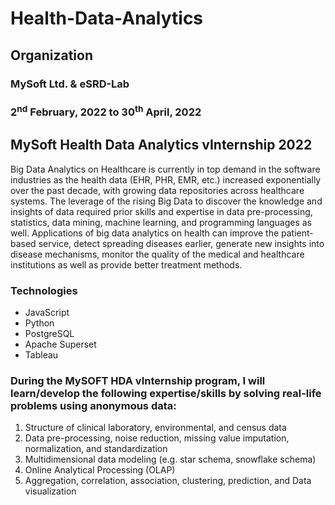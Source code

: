 # Health-Data-Analytics

##  Organization
### MySoft Ltd. & eSRD-Lab
### 2<sup>nd</sup> February, 2022 to 30<sup>th</sup> April, 2022

## MySoft Health Data Analytics vInternship 2022

Big Data Analytics on Healthcare is currently in top demand in the software industries as the health data (EHR, PHR,
EMR, etc.) increased exponentially over the past decade, with growing data repositories across healthcare systems. The
leverage of the rising Big Data to discover the knowledge and insights of data required prior skills and expertise in
data pre-processing, statistics, data mining, machine learning, and programming languages as well. Applications of big
data analytics on health can improve the patient-based service, detect spreading diseases earlier, generate new insights
into disease mechanisms, monitor the quality of the medical and healthcare institutions as well as provide better
treatment methods.

### Technologies

<ul>
<li>JavaScript</li>
<li>Python</li>
<li>PostgreSQL</li>
<li>Apache Superset</li>
<li>Tableau</li>
</ul>

### During the MySOFT HDA vInternship program, I will learn/develop the following expertise/skills by solving real-life problems using anonymous data:

<ol>
<li>Structure of clinical laboratory, environmental, and census data</li>
<li>Data pre-processing, noise reduction, missing value imputation, normalization, and standardization</li>
<li>Multidimensional data modeling (e.g. star schema, snowflake schema)</li>
<li>Online Analytical Processing (OLAP)</li>
<li>Aggregation, correlation, association, clustering, prediction, and Data visualization</li>
</ol> 

